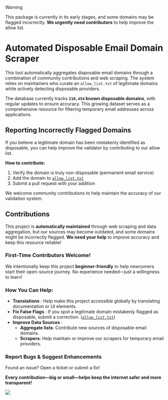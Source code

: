 > [!WARNING]  
> This package is currently in its early stages, and some domains may be flagged incorrectly. **We urgently need contributors** to help improve the allow list.

# Automated Disposable Email Domain Scraper  

This tool automatically aggregates disposable email domains through a combination of community contributions and web scraping. The system relies on maintainers who curate an `allow_list.txt` of legitimate domains while actively detecting disposable providers.  

<!-- disposable database size: the number between the backticks on the next line will be automatically updated -->
The database currently tracks **`210,454` known disposable domains**, with regular updates to ensure accuracy. This growing dataset serves as a comprehensive resource for filtering temporary email addresses across applications.  

## Reporting Incorrectly Flagged Domains

If you believe a legitimate domain has been mistakenly identified as disposable, you can help improve the validator by contributing to our allow list.

**How to contribute:**
1. Verify the domain is truly non-disposable (permanent email service)
2. Add the domain to [`allow_list.txt`](./data/allow_list.txt)
3. Submit a pull request with your addition

We welcome community contributions to help maintain the accuracy of our validation system.

## Contributions  

This project is **automatically maintained** through web scraping and data aggregation, but our sources may become outdated, and some domains might be incorrectly flagged. **We need your help** to improve accuracy and keep this resource reliable!  

### First-Time Contributors Welcome!  
We intentionally keep this project **beginner-friendly** to help newcomers start their open-source journey. No experience needed—just a willingness to learn!  

### How You Can Help:  

- **Translations**  : Help make this project accessible globally by translating documentation or UI elements.  
- **Fix False Flags** : If you spot a legitimate domain mistakenly flagged as disposable, submit a correction. ([`allow_list.txt`](./data/allow_list.txt))
- **Improve Data Sources** :
  - **Aggregate lists**: Contribute new sources of disposable email domains.  
  - **Scrapers**: Help maintain or improve our scrapers for temporary email providers.  

### **Report Bugs & Suggest Enhancements**  
Found an issue? Open a ticket or submit a fix!  

**Every contribution—big or small—helps keep the internet safer and more transparent!**  

![](https://contrib.nn.ci/api?repo=doodad-labs/disposable-email-domains)
